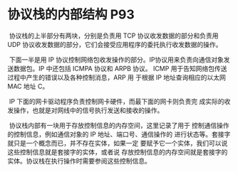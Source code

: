 # 协议栈的内部结构  P93

​		协议栈的上半部分有两块，分别是负责用 TCP 协议收发数据的部分和负责用 UDP 协议收发数据的部分，它们会接受应用程序的委托执行收发数据的操作。

​		下面一半是用 IP 协议控制网络包收发操作的部分。IP协议用来负责向通信对象发送数据包。IP 中还包括 ICMPA 协议和 ARPB 协议。 ICMP 用于告知网络包传送过程中产生的错误以及各种控制消息，ARP 用 于根据 IP 地址查询相应的以太网 MAC 地址 C。

​		IP 下面的网卡驱动程序负责控制网卡硬件，而最下面的网卡则负责完 成实际的收发操作，也就是对网线中的信号执行发送和接收的操作。

​		协议栈内部有一块用于存放控制信息的内存空间，这里记录了用于 控制通信操作的控制信息，例如通信对象的 IP 地址、端口号、通信操作的 进行状态等。套接字就只是一个概念而已，并不存在实体，如果一定 要赋予它一个实体，我们可以说这些控制信息就是套接字的实体，或者说 存放控制信息的内存空间就是套接字的实体。协议栈在执行操作时需要参阅这些控制信息。